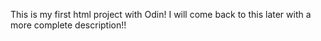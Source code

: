 This is my first html project with Odin!
I will come back to this later with a more complete description!!